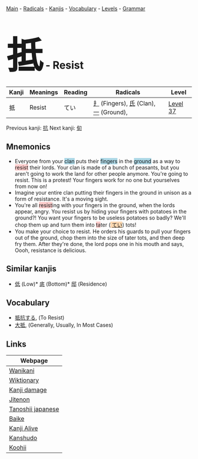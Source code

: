 <style> bigfont {font-size: 100px}</style>
[Main](../index.md) -
[Radicals](../radicals.md) -
[Kanjis](../kanjis.md) -
[Vocabulary](../vocabulary.md) -
[Levels](../levels.md) -
[Grammar](../grammar.md)
# <bigfont> 抵</bigfont> - Resist 

| Kanji | Meanings | Reading | Radicals | Level |
| --- | --- | --- | --- | --- |
| 抵 | Resist | てい | [扌](../radicals/扌.md) (Fingers), [氏](../radicals/氏.md) (Clan), [一](../radicals/一.md) (Ground),  | [Level 37](../levels/wk_level37.md) |

Previous kanji: [抗](抗.md) Next kanji: [旬](旬.md) 

## Mnemonics
 * Everyone from your <span style="background-color:#ADD8E6"> clan</span> puts their <span style="background-color:#ADD8E6"> fingers</span> in the <span style="background-color:#ADD8E6"> ground</span> as a way to <span style="background-color:#ffcccb"> resist</span> their lords. Your clan is made of a bunch of peasants, but you aren't going to work the land for other people anymore. You're going to resist. This is a protest! Your fingers work for no one but yourselves from now on!
* Imagine your entire clan putting their fingers in the ground in unison as a form of resistance. It's a moving sight.
* You're all <span style="background-color:#ffcccb"> resist</span>ing with your fingers in the ground, when the lords appear, angry. You resist us by hiding your fingers with potatoes in the ground?! You want your fingers to be useless potatoes so badly? We'll chop them up and turn them into <span style="background-color:#ffcccb"> ta</span>ter (<span style="background-color:#fed8b1"> [てい](https://jisho.org/search/てい)</span>) tots!
* You make your choice to resist. He orders his guards to pull your fingers out of the ground, chop them into the size of tater tots, and then deep fry them. After they're done, the lord pops one in his mouth and says, Oooh, resistance is delicious.


## Similar kanjis
 * [低](低.md) (Low)* [底](底.md) (Bottom)* [邸](邸.md) (Residence)


## Vocabulary
 * [抵抗する](../vocabulary/抵.md), (To Resist)
* [大抵](../vocabulary/抵.md), (Generally, Usually, In Most Cases)



## Links 

| Webpage |
| --- |
| [Wanikani          ](https://www.wanikani.com/kanji/抵) |
| [Wiktionary        ](https://en.wiktionary.org/wiki/抵) |
| [Kanji damage      ](http://www.kanjidamage.com/kanji/search?utf8=✓&q=抵) |
| [Jitenon           ](https://jitenon.com/kanji/抵) |
| [Tanoshii japanese ](https://www.tanoshiijapanese.com/dictionary/kanji.cfm?k=抵) |
| [Baike             ](https://baike.baidu.com/item/抵) |
| [Kanji Alive       ](https://app.kanjialive.com/抵) |
| [Kanshudo          ](https://www.kanshudo.com/searchmn?q=抵) |
| [Koohii            ](https://kanji.koohii.com/study/kanji/抵) |
